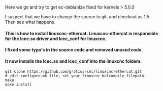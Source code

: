 Here we go and try to get ec-debianize fixed for kernels > 5.0.0

I suspect that we have to change the source to git, and checkout as 1.5.
Then see what happens.




#### This is how to install linuxcnc-ethercat. Linuxcnc-ethercat is responsible for the lcec.so driver and lcec_conf for linuxcnc.
#### I fixed some typo's in the source code and removed unused code.
#### It now installs the lcec.so and lcec_conf into the linuxcnc folders.

    git clone https://github.com/grotius-cnc/linuxcnc-ethercat.git
    # edit configure.mk file, set your linuxcnc halcompile filepath.
    make
    make install
    
    



    
    
    
    

